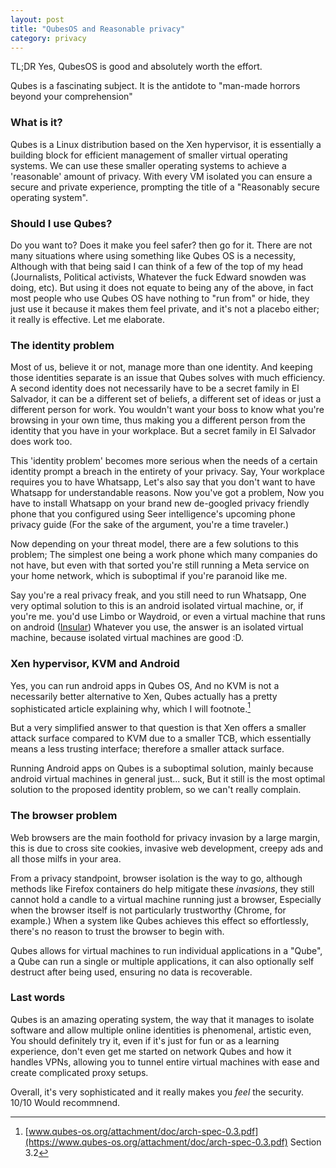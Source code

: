 ```yaml
---
layout: post
title: "QubesOS and Reasonable privacy"
category: privacy
--- 
```


TL;DR Yes, QubesOS is good and absolutely worth the effort.

Qubes is a fascinating subject. It is the antidote to "man-made horrors beyond your comprehension"

### What is it?

Qubes is a Linux distribution based on the Xen hypervisor, it is essentially a building block for efficient management of smaller virtual operating systems.
We can use these smaller operating systems to achieve a 'reasonable' amount of privacy. With every VM isolated you can ensure a secure and private experience, prompting the title of a "Reasonably secure operating system". 

### Should I use Qubes?

Do you want to? Does it make you feel safer? then go for it. There are not many situations where using something like Qubes OS is a necessity, Although with that being said I can think of a few of the top of my head (Journalists, Political activists, Whatever the fuck Edward snowden was doing, etc).
But using it does not equate to being any of the above, in fact most people who use Qubes OS have nothing to "run from" or hide, they just use it because it makes them feel private, and it's not a placebo either; it really is effective. Let me elaborate.

### The identity problem

Most of us, believe it or not, manage more than one identity. And keeping those identities separate is an issue that Qubes solves with much efficiency. 
A second identity does not necessarily have to be a secret family in El Salvador, it can be a different set of beliefs, a different set of ideas or just a different person for work. You wouldn't want your boss to know what you're browsing in your own time, thus making you a different person from the identity that you have in your workplace. But a secret family in El Salvador does work too.

This 'identity problem' becomes more serious when the needs of a certain identity prompt a breach in the entirety of your privacy. Say, Your workplace requires you to have Whatsapp, Let's also say that you don't want to have Whatsapp for understandable reasons. Now you've got a problem, Now you have to install Whatsapp on your brand new de-googled privacy friendly phone that you configured using Seer intelligence's upcoming phone privacy guide (For the sake of the argument, you're a time traveler.)

Now depending on your threat model, there are a few solutions to this problem; The simplest one being a work phone which many companies do not have, but even with that sorted you're still running a Meta service on your home network, which is suboptimal if you're paranoid like me.

Say you're a real privacy freak, and you still need to run Whatsapp, One very optimal solution to this is an android isolated virtual machine, or, if you're me. you'd use Limbo or Waydroid, or even a virtual machine that runs on android ([Insular](https://f-droid.org/packages/com.oasisfeng.island.fdroid/)) Whatever you use, the answer is an isolated virtual machine, because isolated virtual machines are good :D.


### Xen hypervisor, KVM and Android

Yes, you can run android apps in Qubes OS, And no KVM is not a necessarily better alternative to Xen, Qubes actually has a pretty sophisticated article explaining why, which I will footnote.[^1]

But a very simplified answer to that question is that Xen offers a smaller attack surface compared to KVM due to a smaller TCB, which essentially means a less trusting interface; therefore a smaller attack surface.

Running Android apps on Qubes is a suboptimal solution, mainly because android virtual machines in general just... suck, But it still is the most optimal solution to the proposed identity problem, so we can't really complain.

### The browser problem 

Web browsers are the main foothold for privacy invasion by a large margin, this is due to cross site cookies, invasive web development, creepy ads and all those milfs in your area.

From a privacy standpoint, browser isolation is the way to go, although methods like Firefox containers do help mitigate these *invasions*, they still cannot hold a candle to a virtual machine running just a browser, Especially when the browser itself is not particularly trustworthy (Chrome, for example.)
When a system like Qubes achieves this effect so effortlessly, there's no reason to trust the browser to begin with.

Qubes allows for virtual machines to run individual applications in a "Qube", a Qube can run a single or multiple applications, it can also optionally self destruct after being used, ensuring no data is recoverable.

### Last words

Qubes is an amazing operating system, the way that it manages to isolate software and allow multiple online identities is phenomenal, artistic even, You should definitely try it, even if it's just for fun or as a learning experience, don't even get me started on network Qubes and how it handles VPNs, allowing you to tunnel entire virtual machines with ease and create complicated proxy setups.

Overall, it's very sophisticated and it really makes you *feel* the security. 10/10 Would recommnend.



[^1]: [www.qubes-os.org/attachment/doc/arch-spec-0.3.pdf](https://www.qubes-os.org/attachment/doc/arch-spec-0.3.pdf) Section 3.2

